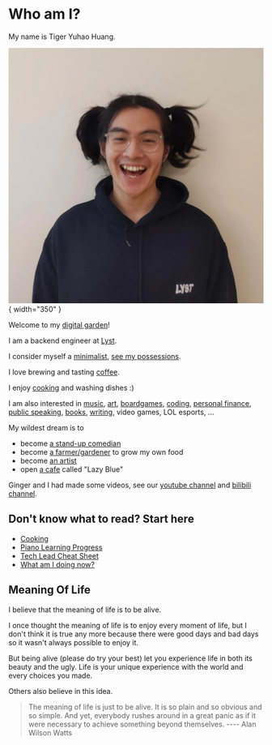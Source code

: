 # Who am I?

My name is Tiger Yuhao Huang.

![me](images/me.webp){ width="350" }

Welcome to my [digital garden](digital-garden.md)!

I am a backend engineer at [Lyst](https://www.lyst.com).

I consider myself a [minimalist](minimalism.md), [see my possessions](all-things.md).

I love brewing and tasting [coffee](index-coffee.md).

I enjoy [cooking](cooking.md) and washing dishes :)

I am also interested in
[music](index-music.md),
[art](art.md),
[boardgames](boardgame.md),
[coding](https://github.com/ynotstartups),
[personal finance](https://www.bilibili.com/video/BV1u54y1x7zF),
[public speaking](https://www.bilibili.com/video/BV1u54y1x7zF),
[books](reading.md),
[writing](digital-garden.md),
video games,
LOL esports,
...

My wildest dream is to

- become [a stand-up comedian](stand-up-comedy.md)
- become [a farmer/gardener](farmer.md) to grow my own food
- become [an artist](artist.md)
- open [a cafe](coffee-recipe.md) called "Lazy Blue"

Ginger and I had made some videos, see our [youtube channel](https://www.youtube.com/channel/UCQE6i7tcSbBQMD8KSeUQYvQ) and [bilibili channel](https://space.bilibili.com/1281157300).

## Don't know what to read? Start here

- [Cooking](cooking.md)
- [Piano Learning Progress](piano-recordings.md)
- [Tech Lead Cheat Sheet](cheat-sheet-tech-lead.md)
- [What am I doing now?](reminders.md)

## Meaning Of Life

I believe that the meaning of life is to be alive.

I once thought the meaning of life is to enjoy every moment of life, but I don't think it is true any more because there were good days and bad days so it wasn't always possible to enjoy it.

But being alive (please do try your best) let you experience life in both its beauty and the ugly. Life is your unique experience with the world and every choices you made.

Others also believe in this idea.

> The meaning of life is just to be alive. It is so plain and so obvious and so simple. And yet, everybody rushes around in a great panic as if it were necessary to achieve something beyond themselves.
> ---- Alan Wilson Watts
